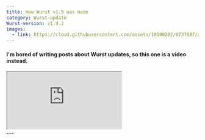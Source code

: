 ```yaml
---
title: How Wurst v1.9 was made
category: Wurst-update
Wurst-version: v1.9.2
images:
  - link: https://cloud.githubusercontent.com/assets/10100202/6737087/a73172a0-ce69-11e4-9339-7e05ea7758fc.jpg
---
```

#### I'm bored of writing posts about Wurst updates, so this one is a video instead.
<div class="embed-responsive embed-responsive-16by9">
  <iframe class="embed-responsive-item" src="https://www.youtube.com/embed/wQBe94ZXT6c"></iframe>
</div>
---
